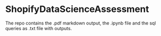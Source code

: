 # ShopifyDataScienceAssessment
The repo contains the .pdf markdown output, the .ipynb file and the sql queries as .txt file with outputs.
